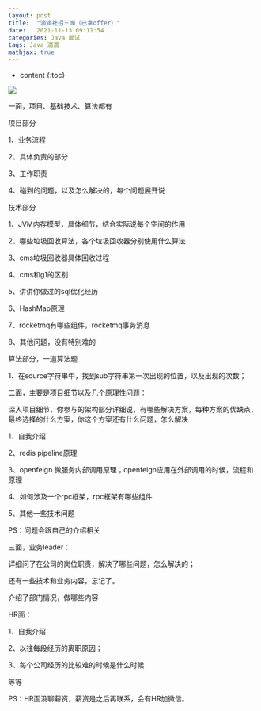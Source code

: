 ```yaml
---
layout: post
title:  "滴滴社招三面（已拿offer）"
date:   2021-11-13 09:11:54
categories: Java 面试
tags: Java 滴滴
mathjax: true
---
```


* content
{:toc}


![](https://files.mdnice.com/user/13344/caba0453-de49-4b56-a5bf-e46561834e8f.png)


一面，项目、基础技术、算法都有

项目部分

1、业务流程

2、具体负责的部分

3、工作职责

4、碰到的问题，以及怎么解决的，每个问题展开说

技术部分

1、JVM内存模型，具体细节，结合实际说每个空间的作用

2、哪些垃圾回收算法，各个垃圾回收器分别使用什么算法

3、cms垃圾回收器具体回收过程

4、cms和g1的区别

5、讲讲你做过的sql优化经历

6、HashMap原理

7、rocketmq有哪些组件，rocketmq事务消息

8、其他问题，没有特别难的

算法部分，一道算法题

1、在source字符串中，找到sub字符串第一次出现的位置，以及出现的次数；

二面，主要是项目细节以及几个原理性问题：

深入项目细节，你参与的架构部分详细说，有哪些解决方案，每种方案的优缺点，最终选择的什么方案，你这个方案还有什么问题，怎么解决

1、自我介绍

2、redis pipeline原理

3、openfeign 微服务内部调用原理；openfeign应用在外部调用的时候，流程和原理

4、如何涉及一个rpc框架，rpc框架有哪些组件

5、其他一些技术问题

PS：问题会跟自己的介绍相关

三面，业务leader：

详细问了在公司的岗位职责，解决了哪些问题，怎么解决的；

还有一些技术和业务内容，忘记了。

介绍了部门情况，做哪些内容

HR面：

1、自我介绍

2、以往每段经历的离职原因；

3、每个公司经历的比较难的时候是什么时候

等等

PS：HR面没聊薪资，薪资是之后再联系，会有HR加微信。
